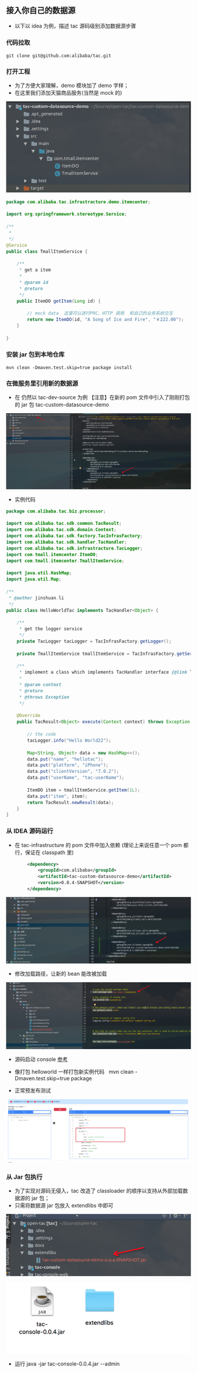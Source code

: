 ## 接入你自己的数据源

* 以下以 idea 为例，描述 tac 源码级别添加数据源步骤

### 代码拉取

```
git clone git@github.com:alibaba/tac.git
```

###

### 打开工程

* 为了方便大家理解，demo 模块加了 demo 字样；
* 在这里我们添加天猫商品服务(当然是 mock 的)

![image.png | left | 827x406](imgs/sourcestart/1527908670979-41bc49e4-bee3-422b-9898-0089dfc9e3b8.png)

```java
package com.alibaba.tac.infrastracture.demo.itemcenter;

import org.springframework.stereotype.Service;

/**
 *
 */
@Service
public class TmallItemService {

    /**
     * get a item
     *
     * @param id
     * @return
     */
    public ItemDO getItem(Long id) {

        // mock data  这里可以进行PRC、HTTP 调用  和自己的业务系统交互
        return new ItemDO(id, "A Song of Ice and Fire", "￥222.00");
    }

}
```

### 安装 jar 包到本地仓库

```plain
mvn clean -Dmaven.test.skip=true package install
```

### 在微服务里引用新的数据源

* 在 仍然以 tac-dev-source 为例 【注意】在新的 pom 文件中引入了刚刚打包的 jar 包 tac-custom-datasource-demo

![image.png | left | 827x339](imgs/sourcestart/1527908958075-f5f22b21-87c0-4850-ac9e-2d48b6f8f4ca.png)

* 实例代码

```java
package com.alibaba.tac.biz.processor;

import com.alibaba.tac.sdk.common.TacResult;
import com.alibaba.tac.sdk.domain.Context;
import com.alibaba.tac.sdk.factory.TacInfrasFactory;
import com.alibaba.tac.sdk.handler.TacHandler;
import com.alibaba.tac.sdk.infrastracture.TacLogger;
import com.tmall.itemcenter.ItemDO;
import com.tmall.itemcenter.TmallItemService;

import java.util.HashMap;
import java.util.Map;

/**
 * @author jinshuan.li
 */
public class HelloWorldTac implements TacHandler<Object> {

    /**
     * get the logger service
     */
    private TacLogger tacLogger = TacInfrasFactory.getLogger();

    private TmallItemService tmallItemService = TacInfrasFactory.getServiceBean(TmallItemService.class);

    /**
     * implement a class which implements TacHandler interface {@link TacHandler}
     *
     * @param context
     * @return
     * @throws Exception
     */

    @Override
    public TacResult<Object> execute(Context context) throws Exception {

        // the code
        tacLogger.info("Hello World22");

        Map<String, Object> data = new HashMap<>();
        data.put("name", "hellotac");
        data.put("platform", "iPhone");
        data.put("clientVersion", "7.0.2");
        data.put("userName", "tac-userName");

        ItemDO item = tmallItemService.getItem(1L);
        data.put("item", item);
        return TacResult.newResult(data);
    }
}
```

### 从 IDEA 源码运行

* 在 tac-infrastructure 的 pom 文件中加入依赖 (理论上来说任意一个 pom 都行，保证在 classpath 里)

```xml
        <dependency>
            <groupId>com.alibaba</groupId>
            <artifactId>tac-custom-datasource-demo</artifactId>
            <version>0.0.4-SNAPSHOT</version>
        </dependency>
```

![image.png | left | 827x298](imgs/sourcestart/1527909372611-d351cd8b-2429-4d3f-8ea9-e2dd1e172759.png)

* 修改加载路径，让新的 bean 能改被加载

![image.png | left | 799x289](imgs/sourcestart/1527909790663-00749a83-9d99-43a1-a08c-3e2df8060507.png)

* 源码启动 console [参考](ide_source_start.md)

* 像打包 helloworld 一样打包新实例代码   mvn clean -Dmaven.test.skip=true package

* 正常预发布测试

![image.png | left | 827x284](imgs/sourcestart/1527909925642-7c07329e-2a63-436e-8403-5a1bc87639a3.png)

### 从 Jar 包执行

* 为了实现对源码无侵入，tac 改造了 classloader 的顺序以支持从外部加载数据源的 jar 包；
* 只需将数据源 jar 包放入 extendlibs 中即可

![image.png | left | 827x276](imgs/sourcestart/1527910365188-43a1a4c3-fb9b-4fa5-bbbb-3f7f514fc1b9.png)

![image.png | left | 766x296](imgs/sourcestart/1527910444921-c5c32034-e174-431a-b7c8-59077c11577b.png)

* 运行 java -jar tac-console-0.0.4.jar --admin
